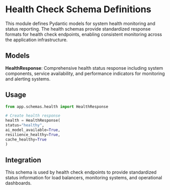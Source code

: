 # Health Check Schema Definitions

This module defines Pydantic models for system health monitoring and status reporting.
The health schemas provide standardized response formats for health check endpoints,
enabling consistent monitoring across the application infrastructure.

## Models

**HealthResponse**: Comprehensive health status response including system components,
service availability, and performance indicators for monitoring and alerting systems.

## Usage

```python
from app.schemas.health import HealthResponse

# Create health response
health = HealthResponse(
status="healthy",
ai_model_available=True,
resilience_healthy=True,
cache_healthy=True
)
```

## Integration

This schema is used by health check endpoints to provide standardized status
information for load balancers, monitoring systems, and operational dashboards.
